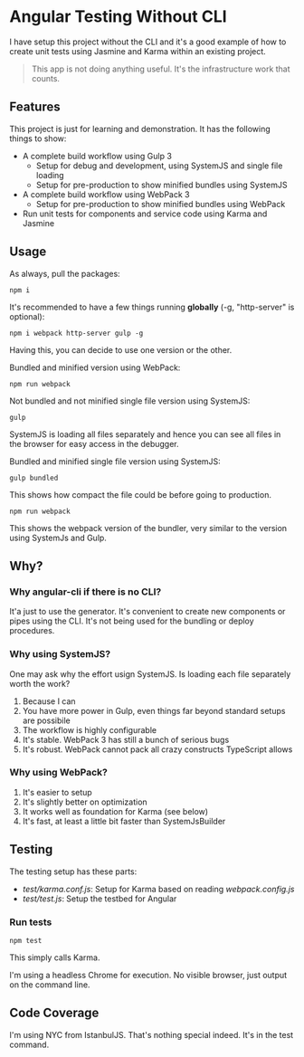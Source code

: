 # Angular Testing Without CLI

I have setup this project without the CLI and it's a good example of how to create unit tests using Jasmine and Karma within an existing project.

> This app is not doing anything useful. It's the infrastructure work that counts.

## Features

This project is just for learning and demonstration. It has the following things to show:

* A complete build workflow using Gulp 3
  * Setup for debug and development, using SystemJS and single file loading
  * Setup for pre-production to show minified bundles using SystemJS
* A complete build workflow using WebPack 3
  * Setup for pre-production to show minified bundles using WebPack
* Run unit tests for components and service code using Karma and Jasmine

## Usage

As always, pull the packages:

~~~
npm i
~~~

It's recommended to have a few things running **globally** (-g, "http-server" is optional):

~~~
npm i webpack http-server gulp -g
~~~

Having this, you can decide to use one version or the other.

Bundled and minified version using WebPack:

~~~
npm run webpack
~~~

Not bundled and not minified single file version using SystemJS:

~~~
gulp
~~~

SystemJS is loading all files separately and hence you can see all files in the browser for easy access in the debugger.

Bundled and minified single file version using SystemJS:

~~~
gulp bundled
~~~

This shows how compact the file could be before going to production.

~~~
npm run webpack
~~~

This shows the webpack version of the bundler, very similar to the version using SystemJs and Gulp.

## Why?

### Why angular-cli if there is no CLI?

It'a just to use the generator. It's convenient to create new components or pipes using the CLI. It's not being used for the bundling or deploy procedures.

### Why using SystemJS?

One may ask why the effort usign SystemJS. Is loading each file separately worth the work?

1. Because I can
2. You have more power in Gulp, even things far beyond standard setups are possibile
3. The workflow is highly configurable
4. It's stable. WebPack 3 has still a bunch of serious bugs
5. It's robust. WebPack cannot pack all crazy constructs TypeScript allows

### Why using WebPack?

1. It's easier to setup
2. It's slightly better on optimization
3. It works well as foundation for Karma (see below)
4. It's fast, at least a little bit faster than SystemJsBuilder

## Testing

The testing setup has these parts:

* *test/karma.conf.js*: Setup for Karma based on reading *webpack.config.js*
* *test/test.js*: Setup the testbed for Angular

### Run tests

~~~
npm test
~~~

This simply calls Karma.

I'm using a headless Chrome for execution. No visible browser, just output on the command line.

## Code Coverage

I'm using NYC from IstanbulJS. That's nothing special indeed. It's in the test command.
